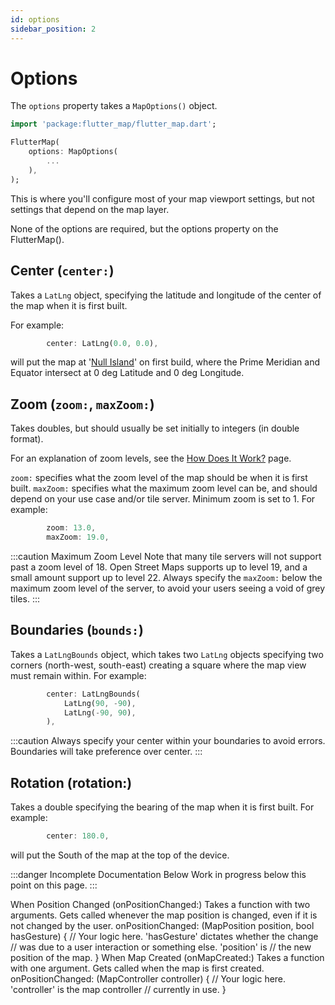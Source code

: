```yaml
---
id: options
sidebar_position: 2
---
```


# Options

The `options` property takes a `MapOptions()` object.

``` dart
import 'package:flutter_map/flutter_map.dart';

FlutterMap(
    options: MapOptions(
        ...
    ),
);
```

This is where you'll configure most of your map viewport settings, but not settings that depend on the map layer.

None of the options are required, but the options property on the FlutterMap().

## Center (`center:`)

Takes a `LatLng` object, specifying the latitude and longitude of the center of the map when it is first built.

For example:  

``` dart
        center: LatLng(0.0, 0.0),
```

will put the map at '[Null Island](https://en.wikipedia.org/wiki/Null_Island)' on first build, where the Prime Meridian and Equator intersect at 0 deg Latitude and 0 deg Longitude.

## Zoom (`zoom:`, `maxZoom:`)

Takes doubles, but should usually be set initially to integers (in double format).

For an explanation of zoom levels, see the [How Does It Work?](/introduction/how-does-it-work#zoom) page.

`zoom:` specifies what the zoom level of the map should be when it is first built. `maxZoom:` specifies what the maximum zoom level can be, and should depend on your use case and/or tile server. Minimum zoom is set to 1. For example:

``` dart
        zoom: 13.0,
        maxZoom: 19.0,
```

:::caution Maximum Zoom Level
Note that many tile servers will not support past a zoom level of 18. Open Street Maps supports up to level 19, and a small amount support up to level 22. Always specify the `maxZoom:` below the maximum zoom level of the server, to avoid your users seeing a void of grey tiles.
:::

## Boundaries (`bounds:`)

Takes a `LatLngBounds` object, which takes two `LatLng` objects specifying two corners (north-west, south-east) creating a square where the map view must remain within. For example:

``` dart
        center: LatLngBounds(
            LatLng(90, -90),
            LatLng(-90, 90),
        ),
```

:::caution
Always specify your center within your boundaries to avoid errors. Boundaries will take preference over center.
:::

## Rotation (rotation:)

Takes a double specifying the bearing of the map when it is first built. For example:

``` dart
        center: 180.0,
```

will put the South of the map at the top of the device.

:::danger Incomplete Documentation Below
Work in progress below this point on this page.
:::

When Position Changed (onPositionChanged:)
Takes a function with two arguments.
Gets called whenever the map position is changed, even if it is not changed by the user.
        onPositionChanged: (MapPosition position, bool hasGesture) {
                // Your logic here. 'hasGesture' dictates whether the change
                // was due to a user interaction or something else. 'position' is
                // the new position of the map.
        }
When Map Created (onMapCreated:)
Takes a function with one argument.
Gets called when the map is first created.
        onPositionChanged: (MapController controller) {
                // Your logic here. 'controller' is the map controller
                // currently in use.
        }
